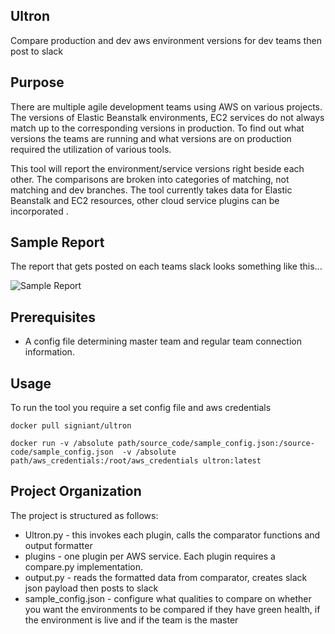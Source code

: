 Ultron
---
Compare production and dev aws environment
versions for dev teams then post to slack

Purpose
---
There are multiple agile development teams using AWS on various 
projects. The versions of Elastic Beanstalk environments, EC2
services do not always match up to the corresponding versions in production. To find out
what versions the teams are running and what versions are on production required the 
utilization of various tools. 

This tool will report the environment/service versions right beside each other. The comparisons
 are broken into categories of matching, not matching and dev branches. The tool currently takes data
 for Elastic Beanstalk and EC2 resources, other cloud service plugins
 can be incorporated .


Sample Report
---

The report that gets posted on each teams slack looks something like this...

![Sample Report](https://raw.githubusercontent.com/Signiant/ultron/master/images/sample_ultron_report.jpg)


Prerequisites
---

* A config file determining master team and regular team connection information.

Usage
---
To run the tool you require a set config file and aws credentials

`docker pull signiant/ultron`

`docker run -v /absolute path/source_code/sample_config.json:/source-code/sample_config.json  -v /absolute path/aws_credentials:/root/aws_credentials ultron:latest`



Project Organization
---
  
The project is structured as follows:

* Ultron.py - this invokes each plugin, calls the comparator functions and output formatter
* plugins - one plugin per AWS service. Each plugin requires a compare.py implementation.
* output.py - reads the formatted data from comparator, creates slack json payload then posts to slack
* sample_config.json -  configure what qualities to compare on whether you want the environments to be compared if they have green health, if the environment is live and if the team is the master 











